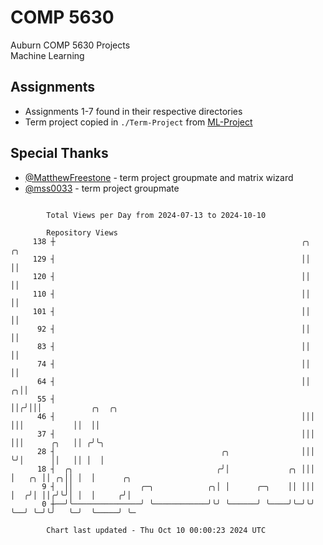# COMP 5630
Auburn COMP 5630 Projects  
Machine Learning

## Assignments
- Assignments 1-7 found in their respective directories
- Term project copied in `./Term-Project` from [ML-Project](https://github.com/wumphlett/ML-Project)

## Special Thanks
- [@MatthewFreestone](https://github.com/MatthewFreestone) - term project groupmate and matrix wizard
- [@mss0033](https://github.com/mss0033) - term project groupmate

```

        Total Views per Day from 2024-07-13 to 2024-10-10

        Repository Views
     138 ┼                                                       ╭╮   ╭╮
     129 ┤                                                       ││   ││
     120 ┤                                                       ││   ││
     110 ┤                                                       ││   ││
     101 ┤                                                       ││   ││
      92 ┤                                                       ││   ││
      83 ┤                                                       ││   ││
      74 ┤                                                       ││   ││
      64 ┤                                                       ││ ╭╮││
      55 ┤                                                       ││╭╯│││           ╭╮  ╭╮
      46 ┤                                                       │││ │││           ││  ││
      37 ┤                                                       │││ │││      ╭╮   ││ ╭╯╰╮
      28 ┤                                     ╭╮                │││ ╰╯│      ││   ││ │  │
      18 ┤  ╭╮                                ╭╯│             ╭╮ │││   │   ╭╮ ││ ╭╮││ │  │      ╭╮
       9 ┤  ││               ╭─╮            ╭╮│ │      ╭─╮    ││ │││   │  ╭╯│ ││╭╯╰╯│ │  │     ╭╯│
       0 ┼──╯╰───────────────╯ ╰────────────╯╰╯ ╰──────╯ ╰────╯╰─╯╰╯   ╰──╯ ╰─╯╰╯   ╰─╯  ╰─────╯ ╰─

        Chart last updated - Thu Oct 10 00:00:23 2024 UTC
        
```
